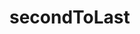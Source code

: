 # secondToLast

<!-- TODO-START
TODO: Fill short description here.

## Type signature

TODO: Fill type signature down below.

```
any ⇒ any
```

## Examples

TODO: List at least one example down below.

```javascript
secondToLast(); // ⇒ TODO
```

## Questions

TODO: List questions that may this function answers.
TODO-END -->
